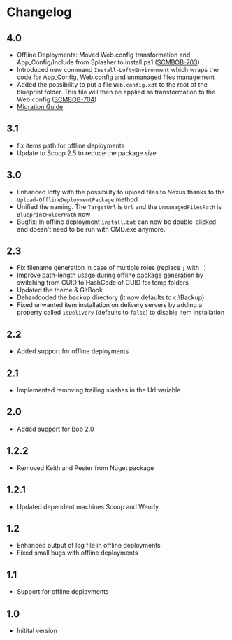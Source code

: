 # Changelog

## 4.0
* Offline Deployments: Moved Web.config transformation and App_Config/Include from Splasher to install.ps1 ([SCMBOB-703](https://jira.unic.com/browse/SCMBOB-703))
* Introduced new command `Install-LoftyEnvironment` which wraps the code for App_Config, Web.config and unmanaged files management
* Added the possibility to put a file `Web.config.xdt` to the root of the blueprint folder. This file will then be applied as transformation to the Web.config ([SCMBOB-704](https://jira.unic.com/browse/SCMBOB-704))
* [Migration Guide](MigrationGuide40.md)

## 3.1
* fix items path for offline deployments
* Update to Scoop 2.5 to reduce the package size

## 3.0
* Enhanced lofty with the possibility to upload files to Nexus thanks to the `Upload-OfflineDeploymentPackage` method
* Unified the naming. The `TargetUrl` is `Url` and the `UnmanagedFilesPath` is `BlueprintFolderPath` now
* Bugfix: In offline deployment `install.bat` can now be double-clicked and doesn't need to be run with CMD.exe anymore.

## 2.3
* Fix filename generation in case of multiple roles (replace `;` with `_`)
* Improve path-length usage during offline package generation by switching from GUID to HashCode of GUID for temp folders
* Updated the theme & GitBook
* Dehardcoded the backup directory (it now defaults to c:\Backup)
* Fixed unwanted item installation on delivery servers by adding a property called `isDelivery` (defaults to `false`) to disable item installation  

## 2.2
* Added support for offline deployments

## 2.1
* Implemented removing trailing slashes in the Url variable

## 2.0
* Added support for Bob 2.0

## 1.2.2
* Removed Keith and Pester from Nuget package

## 1.2.1
* Updated dependent machines Scoop and Wendy.

## 1.2
* Enhanced output of log file in offline deployments
* Fixed small bugs with offline deployments

## 1.1
* Support for offline deployments

## 1.0
* Initital version
